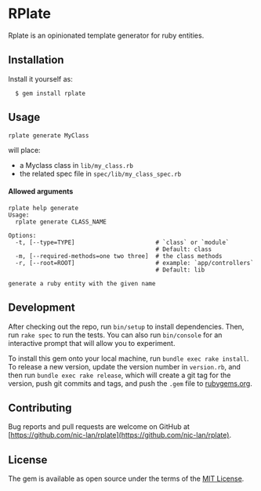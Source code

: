 # RPlate

Rplate is an opinionated template generator for ruby entities.

## Installation

Install it yourself as:

```console
  $ gem install rplate
```

## Usage

```console
rplate generate MyClass
```

will place:
- a Myclass class in `lib/my_class.rb`
- the related spec file in `spec/lib/my_class_spec.rb`

#### Allowed arguments

```console
rplate help generate
Usage:
  rplate generate CLASS_NAME

Options:
  -t, [--type=TYPE]                       # `class` or `module`
                                          # Default: class
  -m, [--required-methods=one two three]  # the class methods
  -r, [--root=ROOT]                       # example: `app/controllers`
                                          # Default: lib

generate a ruby entity with the given name
```

## Development

After checking out the repo, run `bin/setup` to install dependencies. Then, run `rake spec` to run the tests. You can also run `bin/console` for an interactive prompt that will allow you to experiment.

To install this gem onto your local machine, run `bundle exec rake install`. To release a new version, update the version number in `version.rb`, and then run `bundle exec rake release`, which will create a git tag for the version, push git commits and tags, and push the `.gem` file to [rubygems.org](https://rubygems.org).

## Contributing

Bug reports and pull requests are welcome on GitHub at [https://github.com/nic-lan/rplate](https://github.com/nic-lan/rplate).


## License

The gem is available as open source under the terms of the [MIT License](https://opensource.org/licenses/MIT).
